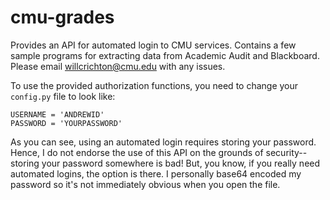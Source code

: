 cmu-grades
==========

Provides an API for automated login to CMU services. Contains a few sample programs for extracting data from Academic Audit and Blackboard. Please email [willcrichton@cmu.edu](willcrichton@cmu.edu) with any issues.

To use the provided authorization functions, you need to change your `config.py` file to look like:
   
    USERNAME = 'ANDREWID'
    PASSWORD = 'YOURPASSWORD'
    
As you can see, using an automated login requires storing your password. Hence, I do not endorse the use of this API on
the grounds of security--storing your password somewhere is bad! But, you know, if you really need automated logins,
the option is there. I personally base64 encoded my password so it's not immediately obvious when you open the file.
